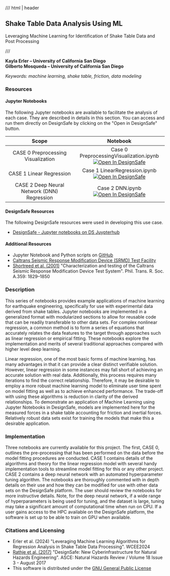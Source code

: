 /// html | header

## Shake Table Data Analysis Using ML

Leveraging Machine Learning for Identification of Shake Table Data and Post Processing

///

**Kayla Erler – University of California San Diego** <br>
**Gilberto Mosqueda – University of California San Diego**

_Keywords: machine learning, shake table, friction, data modeling_

### Resources
 
#### Jupyter Notebooks
The following Jupyter notebooks are available to facilitate the analysis of each case. They are described in details in this section. You can access and run them directly on DesignSafe by clicking on the "Open in DesignSafe" button.

| Scope | Notebook |
| :-------: | :---------:  |
| CASE 0 Preprocessing Visualization | Case 0 PreprocessingVisualization.ipynb <br> [![Open In DesignSafe](/user-guide/img/Open-in-DesignSafe.svg)](https://jupyter.designsafe-ci.org/hub/user-redirect/lab/tree/CommunityData/Use%20Case%20Products/Shake%20Table%20ML%20Data%20Analysis/Case%200%20PreprocessingVisualization.ipynb) |
| CASE 1 Linear Regression | Case 1 LinearRegression.ipynb <br> [![Open In DesignSafe](/user-guide/img/Open-in-DesignSafe.svg)](https://jupyter.designsafe-ci.org/hub/user-redirect/lab/tree/CommunityData/Use%20Case%20Products/Shake%20Table%20ML%20Data%20Analysis/Case%201%20LinearRegression.ipynb) |
| CASE 2 Deep Neural Network (DNN) Regression | Case 2 DNN.ipynb <br> [![Open In DesignSafe](/user-guide/img/Open-in-DesignSafe.svg)](https://jupyter.designsafe-ci.org/hub/user-redirect/lab/tree/CommunityData/Use%20Case%20Products/Shake%20Table%20ML%20Data%20Analysis/Case%202%20DNN.ipynb) |

#### DesignSafe Resources
The following DesignSafe resources were used in developing this use case.

* [DesignSafe - Jupyter notebooks on DS Juypterhub](https://www.designsafe-ci.org/use-designsafe/tools-applications/analysis/jupyter)<br/>

#### Additional Resources
* Jupyter Notebook and Python scripts on [GitHub](https://github.com/Kaylaerler/Structural-Insights-with-ML)
* [Caltrans Seismic Response Modification Device (SRMD) Test Facility](https://se.ucsd.edu/facilities/laboratory-listing/srmd)
* [Shortreed et al.  (2001)](https://royalsocietypublishing.org/doi/10.1098/rsta.2001.0875) &quot;Characterization and testing of the Caltrans Seismic Response Modification Device Test System&quot;. Phil. Trans. R. Soc. A.359: 1829–1850

### Description

This series of notebooks provides example applications of machine learning for earthquake engineering, specifically for use with experimental data derived from shake tables. Jupyter notebooks are implemented in a generalized format with modularized sections to allow for reusable code that can be readily transferable to other data sets. For complex nonlinear regression, a common method is to form a series of equations that accurately relates the data features to the target through approaches such as linear regression or empirical fitting.  These notebooks explore the implementation and merits of several traditional approaches compared with higher level deep learning.

Linear regression, one of the most basic forms of machine learning, has many advantages in that it can provide a clear distinct verifiable solution.  However, linear regression in some instances may fall short of achieving an accurate solution with real data. Additionally, this process requires many iterations to find the correct relationship. Therefore, it may be desirable to employ a more robust machine learning model to eliminate user time spent on model fitting as well as to achieve enhanced performance. The trade-off with using these algorithms is reduction in clarity of the derived relationships. To demonstrate an application of Machine Learning using Jupyter Notebooks in DesignSafe, models are implemented here for the measured forces in a shake table accounting for friction and inertial forces. Relatively robust data sets exist for training the models that make this a desirable application.

### Implementation

Three notebooks are currently available for this project. The first, CASE 0, outlines the pre-processing that has been performed on the data before the model fitting procedures are conducted. CASE 1 contains details of the algorithms and theory for the linear regression model with several handy implementation tools to streamline model fitting for this or any other project. CASE 2 contains a deep neural network with an automated hyperparameter tuning algorithm. The notebooks are thoroughly commented with in depth details on their use and how they can be modified for use with other data sets on the DesignSafe platform. The user should review the notebooks for more instructive details. Note, for the deep neural network, if a wide range of hyperparameters is being used for tuning, and the dataset is large, tuning may take a significant amount of computational time when run on CPU. If a user gains access to the HPC available on the DesignSafe platform, the software is set up to be able to train on GPU when available.

### Citations and Licensing

* Erler et al. (2024) &quot;Leveraging Machine Learning Algorithms for Regression Analysis in Shake Table Data Processing&quot;.  WCEE2024 
* [Rathje et al. (2017)](https://doi.org/10.1061/(ASCE)NH.1527-6996.0000246) &quot;DesignSafe: New Cyberinfrastructure for Natural Hazards Engineering&quot;. ASCE: Natural Hazards Review / Volume 18 Issue 3 - August 2017
* This software is distributed under the [GNU General Public License](https://www.gnu.org/licenses/gpl-3.0.html)
